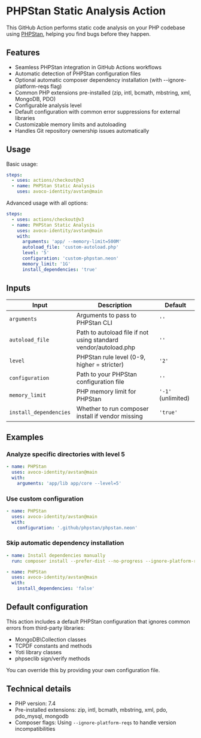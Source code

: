 # PHPStan Static Analysis Action

This GitHub Action performs static code analysis on your PHP codebase using [PHPStan](https://phpstan.org/), helping you find bugs before they happen.

## Features

- Seamless PHPStan integration in GitHub Actions workflows
- Automatic detection of PHPStan configuration files
- Optional automatic composer dependency installation (with --ignore-platform-reqs flag)
- Common PHP extensions pre-installed (zip, intl, bcmath, mbstring, xml, MongoDB, PDO)
- Configurable analysis level
- Default configuration with common error suppressions for external libraries
- Customizable memory limits and autoloading
- Handles Git repository ownership issues automatically

## Usage

Basic usage:

```yaml
steps:
  - uses: actions/checkout@v3
  - name: PHPStan Static Analysis
    uses: avoco-identity/avstan@main
```

Advanced usage with all options:

```yaml
steps:
  - uses: actions/checkout@v3
  - name: PHPStan Static Analysis
    uses: avoco-identity/avstan@main
    with:
      arguments: 'app/ --memory-limit=500M'
      autoload_file: 'custom-autoload.php'
      level: '5'
      configuration: 'custom-phpstan.neon'
      memory_limit: '1G'
      install_dependencies: 'true'
```

## Inputs

| Input | Description | Default |
|-------|-------------|---------|
| `arguments` | Arguments to pass to PHPStan CLI | `''` |
| `autoload_file` | Path to autoload file if not using standard vendor/autoload.php | `''` |
| `level` | PHPStan rule level (0-9, higher = stricter) | `'2'` |
| `configuration` | Path to your PHPStan configuration file | `''` |
| `memory_limit` | PHP memory limit for PHPStan | `'-1'` (unlimited) |
| `install_dependencies` | Whether to run composer install if vendor missing | `'true'` |

## Examples

### Analyze specific directories with level 5

```yaml
- name: PHPStan
  uses: avoco-identity/avstan@main
  with:
    arguments: 'app/lib app/core --level=5'
```

### Use custom configuration

```yaml
- name: PHPStan
  uses: avoco-identity/avstan@main
  with:
    configuration: '.github/phpstan/phpstan.neon'
```

### Skip automatic dependency installation

```yaml
- name: Install dependencies manually
  run: composer install --prefer-dist --no-progress --ignore-platform-reqs

- name: PHPStan
  uses: avoco-identity/avstan@main
  with:
    install_dependencies: 'false'
```

## Default configuration

This action includes a default PHPStan configuration that ignores common errors from third-party libraries:

- MongoDB\Collection classes
- TCPDF constants and methods
- Yoti library classes
- phpseclib sign/verify methods

You can override this by providing your own configuration file.

## Technical details

- PHP version: 7.4
- Pre-installed extensions: zip, intl, bcmath, mbstring, xml, pdo, pdo_mysql, mongodb
- Composer flags: Using `--ignore-platform-reqs` to handle version incompatibilities 